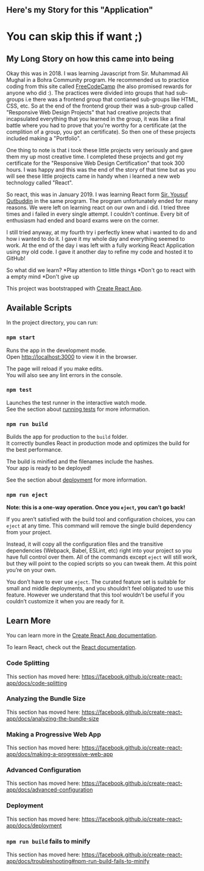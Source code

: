 ## Here's my Story for this "Application"

# You can skip this if want ;)


## My Long Story on how this came into being
Okay this was in 2018. I was learning Javascript from Sir. Muhammad Ali Mughal in a Bohra Community program. He recommended us to practice coding from this site called [FreeCodeCamp](https://www.freecodecamp.org/) (he also promised rewards for anyone who did :). The practices were divided into groups that had sub-groups i.e there was a frontend group that contianed sub-groups like HTML, CSS, etc. So at the end of the frontend group their was a sub-group called "Responsive Web Design Projects" that had creative projects that incapsulated everything that you learned in the group, it was like a final battle where you had to prove that you're worthy for a certificate (at the complition of a group, you got an certificate). So then one of these projects included making a "Portfolio".

One thing to note is that i took these little projects very seriously and gave them my up most creative time. I completed these projects and got my certificate for the "Responsive Web Design Certification" that took 300 hours. I was happy and this was the end of the story of that time but as you will see these little projects came in handy when i learned a new web technology called "React".

So react, this was in January 2019. I was learning React form [Sir. Yousuf Qutbuddin](https://github.com/uqutub) in the same program. The program unfortunately ended for many reasons. We were left on learning react on our own and i did. I tried three times and i failed in every single attempt. I couldn't continue. Every bit of enthusiasm had ended and board exams were on the corner. 

I still tried anyway, at my fourth try i perfectly knew what i wanted to do and how i wanted to do it. I gave it my whole day and everything seemed to work. At the end of the day i was left with a fully working React Application using my old code. I gave it another day to refine my code and hosted it to GitHub!

So what did we learn?
*Play attention to little things
*Don't go to react with a empty mind
*Don't give up


This project was bootstrapped with [Create React App](https://github.com/facebook/create-react-app).

## Available Scripts

In the project directory, you can run:

### `npm start`

Runs the app in the development mode.<br>
Open [http://localhost:3000](http://localhost:3000) to view it in the browser.

The page will reload if you make edits.<br>
You will also see any lint errors in the console.

### `npm test`

Launches the test runner in the interactive watch mode.<br>
See the section about [running tests](https://facebook.github.io/create-react-app/docs/running-tests) for more information.

### `npm run build`

Builds the app for production to the `build` folder.<br>
It correctly bundles React in production mode and optimizes the build for the best performance.

The build is minified and the filenames include the hashes.<br>
Your app is ready to be deployed!

See the section about [deployment](https://facebook.github.io/create-react-app/docs/deployment) for more information.

### `npm run eject`

**Note: this is a one-way operation. Once you `eject`, you can’t go back!**

If you aren’t satisfied with the build tool and configuration choices, you can `eject` at any time. This command will remove the single build dependency from your project.

Instead, it will copy all the configuration files and the transitive dependencies (Webpack, Babel, ESLint, etc) right into your project so you have full control over them. All of the commands except `eject` will still work, but they will point to the copied scripts so you can tweak them. At this point you’re on your own.

You don’t have to ever use `eject`. The curated feature set is suitable for small and middle deployments, and you shouldn’t feel obligated to use this feature. However we understand that this tool wouldn’t be useful if you couldn’t customize it when you are ready for it.

## Learn More

You can learn more in the [Create React App documentation](https://facebook.github.io/create-react-app/docs/getting-started).

To learn React, check out the [React documentation](https://reactjs.org/).

### Code Splitting

This section has moved here: https://facebook.github.io/create-react-app/docs/code-splitting

### Analyzing the Bundle Size

This section has moved here: https://facebook.github.io/create-react-app/docs/analyzing-the-bundle-size

### Making a Progressive Web App

This section has moved here: https://facebook.github.io/create-react-app/docs/making-a-progressive-web-app

### Advanced Configuration

This section has moved here: https://facebook.github.io/create-react-app/docs/advanced-configuration

### Deployment

This section has moved here: https://facebook.github.io/create-react-app/docs/deployment

### `npm run build` fails to minify

This section has moved here: https://facebook.github.io/create-react-app/docs/troubleshooting#npm-run-build-fails-to-minify
